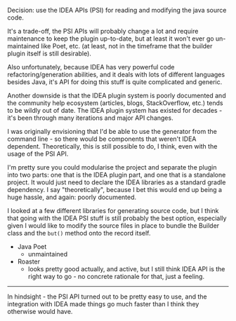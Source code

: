 Decision: use the IDEA APIs (PSI) for reading and modifying the java source
code.

It's a trade-off, the PSI APIs will probably change a lot and require
maintenance to keep the plugin up-to-date, but at least it won't ever go
un-maintained like Poet, etc. (at least, not in the timeframe that the builder
plugin itself is still desirable).

Also unfortunately, because IDEA has very powerful code refactoring/generation
abilities, and it deals with lots of different languages besides Java,
it's API for doing this stuff is quite complicated and generic.

Another downside is that the IDEA plugin system is poorly documented and the
community help ecosystem (articles, blogs, StackOverflow, etc.) tends to be
wildly out of date. The IDEA plugin system has existed for decades - it's been
through many iterations and major API changes.

I was originally envisioning that I'd be able to use the generator from the
command line - so there would be components that weren't IDEA dependent.
Theoretically, this is still possible to do, I think, even with the usage of the
PSI API.

I'm pretty sure you could modularise the project and separate the plugin
into two parts: one that is the IDEA plugin part, and one that is a standalone
project. It would just need to declare the IDEA libraries as a standard gradle
dependency. I say "theoretically", because I bet this would end up being a
huge hassle, and again: poorly documented.

I looked at a few different libraries for generating source code, but
I think that going with the IDEA PSI stuff is still probably the best option,
especially given I would like to modify the source files in place to bundle
the Builder class and the `but()` method onto the record itself.

* Java Poet
  * unmaintained
* Roaster
  * looks pretty good actually, and active, but I still think IDEA API is the
    right way to go - no concrete rationale for that, just a feeling.

---

In hindsight - the PSI API turned out to be pretty easy to use, and the 
integration with IDEA made things go much faster than I think they otherwise
would have.